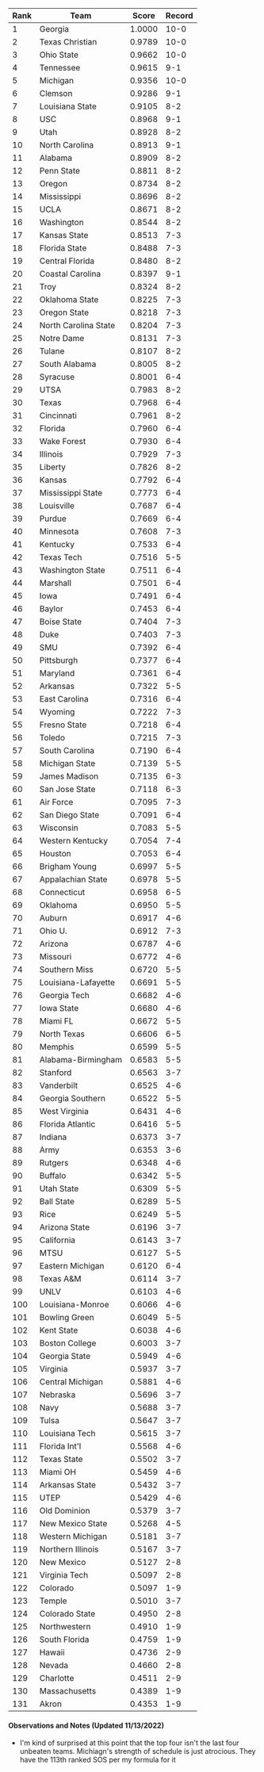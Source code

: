 Rank | Team | Score | Record
---|---|---|---
1 | Georgia | 1.0000 | 10-0
2 | Texas Christian | 0.9789 | 10-0
3 | Ohio State | 0.9662 | 10-0
4 | Tennessee | 0.9615 | 9-1
5 | Michigan | 0.9356 | 10-0
6 | Clemson | 0.9286 | 9-1
7 | Louisiana State | 0.9105 | 8-2
8 | USC | 0.8968 | 9-1
9 | Utah | 0.8928 | 8-2
10 | North Carolina | 0.8913 | 9-1
11 | Alabama | 0.8909 | 8-2
12 | Penn State | 0.8811 | 8-2
13 | Oregon | 0.8734 | 8-2
14 | Mississippi | 0.8696 | 8-2
15 | UCLA | 0.8671 | 8-2
16 | Washington | 0.8544 | 8-2
17 | Kansas State | 0.8513 | 7-3
18 | Florida State | 0.8488 | 7-3
19 | Central Florida | 0.8480 | 8-2
20 | Coastal Carolina | 0.8397 | 9-1
21 | Troy | 0.8324 | 8-2
22 | Oklahoma State | 0.8225 | 7-3
23 | Oregon State | 0.8218 | 7-3
24 | North Carolina State | 0.8204 | 7-3
25 | Notre Dame | 0.8131 | 7-3
26 | Tulane | 0.8107 | 8-2
27 | South Alabama | 0.8005 | 8-2
28 | Syracuse | 0.8001 | 6-4
29 | UTSA | 0.7983 | 8-2
30 | Texas | 0.7968 | 6-4
31 | Cincinnati | 0.7961 | 8-2
32 | Florida | 0.7960 | 6-4
33 | Wake Forest | 0.7930 | 6-4
34 | Illinois | 0.7929 | 7-3
35 | Liberty | 0.7826 | 8-2
36 | Kansas | 0.7792 | 6-4
37 | Mississippi State | 0.7773 | 6-4
38 | Louisville | 0.7687 | 6-4
39 | Purdue | 0.7669 | 6-4
40 | Minnesota | 0.7608 | 7-3
41 | Kentucky | 0.7533 | 6-4
42 | Texas Tech | 0.7516 | 5-5
43 | Washington State | 0.7511 | 6-4
44 | Marshall | 0.7501 | 6-4
45 | Iowa | 0.7491 | 6-4
46 | Baylor | 0.7453 | 6-4
47 | Boise State | 0.7404 | 7-3
48 | Duke | 0.7403 | 7-3
49 | SMU | 0.7392 | 6-4
50 | Pittsburgh | 0.7377 | 6-4
51 | Maryland | 0.7361 | 6-4
52 | Arkansas | 0.7322 | 5-5
53 | East Carolina | 0.7316 | 6-4
54 | Wyoming | 0.7222 | 7-3
55 | Fresno State | 0.7218 | 6-4
56 | Toledo | 0.7215 | 7-3
57 | South Carolina | 0.7190 | 6-4
58 | Michigan State | 0.7139 | 5-5
59 | James Madison | 0.7135 | 6-3
60 | San Jose State | 0.7118 | 6-3
61 | Air Force | 0.7095 | 7-3
62 | San Diego State | 0.7091 | 6-4
63 | Wisconsin | 0.7083 | 5-5
64 | Western Kentucky | 0.7054 | 7-4
65 | Houston | 0.7053 | 6-4
66 | Brigham Young | 0.6997 | 5-5
67 | Appalachian State | 0.6978 | 5-5
68 | Connecticut | 0.6958 | 6-5
69 | Oklahoma | 0.6950 | 5-5
70 | Auburn | 0.6917 | 4-6
71 | Ohio U. | 0.6912 | 7-3
72 | Arizona | 0.6787 | 4-6
73 | Missouri | 0.6772 | 4-6
74 | Southern Miss | 0.6720 | 5-5
75 | Louisiana-Lafayette | 0.6691 | 5-5
76 | Georgia Tech | 0.6682 | 4-6
77 | Iowa State | 0.6680 | 4-6
78 | Miami FL | 0.6672 | 5-5
79 | North Texas | 0.6606 | 6-5
80 | Memphis | 0.6599 | 5-5
81 | Alabama-Birmingham | 0.6583 | 5-5
82 | Stanford | 0.6563 | 3-7
83 | Vanderbilt | 0.6525 | 4-6
84 | Georgia Southern | 0.6522 | 5-5
85 | West Virginia | 0.6431 | 4-6
86 | Florida Atlantic | 0.6416 | 5-5
87 | Indiana | 0.6373 | 3-7
88 | Army | 0.6353 | 3-6
89 | Rutgers | 0.6348 | 4-6
90 | Buffalo | 0.6342 | 5-5
91 | Utah State | 0.6309 | 5-5
92 | Ball State | 0.6289 | 5-5
93 | Rice | 0.6249 | 5-5
94 | Arizona State | 0.6196 | 3-7
95 | California | 0.6143 | 3-7
96 | MTSU | 0.6127 | 5-5
97 | Eastern Michigan | 0.6120 | 6-4
98 | Texas A&M | 0.6114 | 3-7
99 | UNLV | 0.6103 | 4-6
100 | Louisiana-Monroe | 0.6066 | 4-6
101 | Bowling Green | 0.6049 | 5-5
102 | Kent State | 0.6038 | 4-6
103 | Boston College | 0.6003 | 3-7
104 | Georgia State | 0.5949 | 4-6
105 | Virginia | 0.5937 | 3-7
106 | Central Michigan | 0.5881 | 4-6
107 | Nebraska | 0.5696 | 3-7
108 | Navy | 0.5688 | 3-7
109 | Tulsa | 0.5647 | 3-7
110 | Louisiana Tech | 0.5615 | 3-7
111 | Florida Int'l | 0.5568 | 4-6
112 | Texas State | 0.5502 | 3-7
113 | Miami OH | 0.5459 | 4-6
114 | Arkansas State | 0.5432 | 3-7
115 | UTEP | 0.5429 | 4-6
116 | Old Dominion | 0.5379 | 3-7
117 | New Mexico State | 0.5268 | 4-5
118 | Western Michigan | 0.5181 | 3-7
119 | Northern Illinois | 0.5167 | 3-7
120 | New Mexico | 0.5127 | 2-8
121 | Virginia Tech | 0.5097 | 2-8
122 | Colorado | 0.5097 | 1-9
123 | Temple | 0.5010 | 3-7
124 | Colorado State | 0.4950 | 2-8
125 | Northwestern | 0.4910 | 1-9
126 | South Florida | 0.4759 | 1-9
127 | Hawaii | 0.4736 | 2-9
128 | Nevada | 0.4660 | 2-8
129 | Charlotte | 0.4511 | 2-9
130 | Massachusetts | 0.4389 | 1-9
131 | Akron | 0.4353 | 1-9

#### Observations and Notes (Updated 11/13/2022)

* I'm kind of surprised at this point that the top four isn't the last four unbeaten teams. Michiagn's strength of schedule is just atrocious. They have the 113th ranked SOS per my formula for it